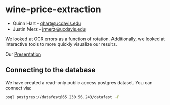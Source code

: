 # wine-price-extraction

- Quinn Hart - qhart@ucdavis.edu
- Justin Merz - jrmerz@ucdavis.edu

We looked at OCR errors as a function of rotation.  Additionally, we looked at interactive tools to more quickly visualize 
our results.

Our
[Presentation](https://docs.google.com/presentation/d/1dJHURElzIaaDi3q7D_fNOhO53t8AZ7_ZIW0Moy7WBik/edit?usp=sharing)


## Connecting to the database

We have created a read-only public access postgres dataset.  You can connect via:

```bash
psql postgres://datafest@35.230.56.243/datafest -P
```
